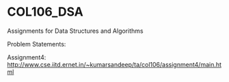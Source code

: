 # COL106_DSA
Assignments for Data Structures and Algorithms

Problem Statements:

Assignment4: http://www.cse.iitd.ernet.in/~kumarsandeep/ta/col106/assignment4/main.html
